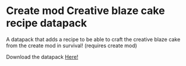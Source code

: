 # Create mod Creative blaze cake recipe datapack
A datapack that adds a recipe to be able to craft the creative blaze cake from the create mod in survival! (requires create mod)

Download the datapack [Here!](https://modrinth.com/datapack/creative-blaze-cake-recipe)
